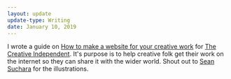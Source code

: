 ```yaml
---
layout: update
update-type: Writing
date: January 10, 2019
---
```


I wrote a guide on <a href="https://thecreativeindependent.com/guides/how-to-make-a-website-for-your-creative-work/"> How to make a website for your creative work</a> for <a href="https://thecreativeindependent.com/">The Creative Independent</a>. It's purpose is to help creative folk get their work on the internet so they can share it with the wider world. Shout out to <a href="https://www.instagram.com/sean_suchara/?hl=en">Sean Suchara</a> for the illustrations.
